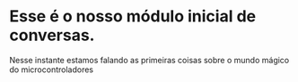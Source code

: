 # Esse é o nosso módulo inicial de conversas.

Nesse instante estamos falando as primeiras coisas sobre o mundo mágico do microcontroladores
